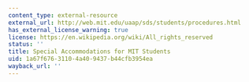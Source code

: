 ```yaml
---
content_type: external-resource
external_url: http://web.mit.edu/uaap/sds/students/procedures.html
has_external_license_warning: true
license: https://en.wikipedia.org/wiki/All_rights_reserved
status: ''
title: Special Accommodations for MIT Students
uid: 1a67f676-3110-4a40-9437-b44cfb3954ea
wayback_url: ''
---
```

